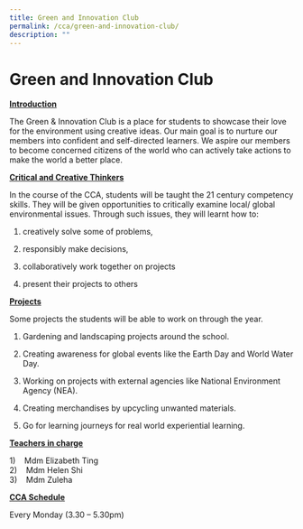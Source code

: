 ```yaml
---
title: Green and Innovation Club
permalink: /cca/green-and-innovation-club/
description: ""
---
```

# Green and Innovation Club

<b><u>Introduction</u></b>

The Green & Innovation Club is a place for students to showcase their love for the environment using creative ideas. Our main goal is to nurture our members into confident and self-directed learners. We aspire our members to become concerned citizens of the world who can actively take actions to make the world a better place.  

<b><u>Critical and Creative Thinkers </u></b>

In the course of the CCA, students will be taught the 21 century competency skills. They will be given opportunities to critically examine local/ global environmental issues. Through such issues, they will learnt how to:

1) creatively solve some of problems,

2) responsibly make decisions,

3) collaboratively work together on projects

4) present their projects to others  
  

<b><u>Projects</u></b>  

Some projects the students will be able to work on through the year.

1) Gardening and landscaping projects around the school.

2) Creating awareness for global events like the Earth Day and World Water Day.

3) Working on projects with external agencies like National Environment Agency (NEA).

4) Creating merchandises by upcycling unwanted materials.

5) Go for learning journeys for real world experiential learning.  
  

<b><u>Teachers in charge</u></b>

1)    Mdm Elizabeth Ting   
2)    Mdm Helen Shi   
3)    Mdm Zuleha  
  

<b><u>CCA Schedule</u></b>

Every Monday (3.30 – 5.30pm)